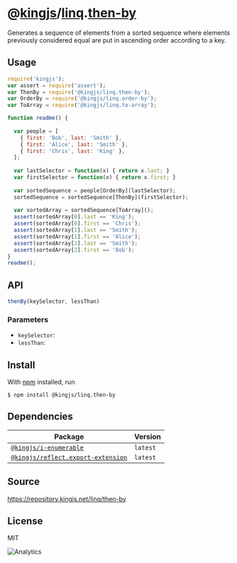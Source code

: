 # @[kingjs][@kingjs]/[linq][ns0].[then-by][ns1]
Generates a sequence of elements from a sorted  sequence where elements previously considered equal are  put in ascending order according to a key.
## Usage
```js
require('kingjs');
var assert = require('assert');
var ThenBy = require('@kingjs/linq.then-by');
var OrderBy = require('@kingjs/linq.order-by');
var ToArray = require('@kingjs/linq.to-array');

function readme() {
  
  var people = [
    { first: 'Bob', last: 'Smith' },
    { first: 'Alice', last: 'Smith' },
    { first: 'Chris', last: 'King' },
  ];
  
  var lastSelector = function(x) { return x.last; }
  var firstSelector = function(x) { return x.first; }
  
  var sortedSequence = people[OrderBy](lastSelector);
  sortedSequence = sortedSequence[ThenBy](firstSelector);
 
  var sortedArray = sortedSequence[ToArray]();
  assert(sortedArray[0].last == 'King');
  assert(sortedArray[0].first == 'Chris');
  assert(sortedArray[1].last == 'Smith');
  assert(sortedArray[1].first == 'Alice');
  assert(sortedArray[2].last == 'Smith');
  assert(sortedArray[2].first == 'Bob');
}
readme();

```

## API
```ts
thenBy(keySelector, lessThan)
```

### Parameters
- `keySelector`: 
- `lessThan`: 



## Install
With [npm](https://npmjs.org/) installed, run
```
$ npm install @kingjs/linq.then-by
```
## Dependencies
|Package|Version|
|---|---|
|[`@kingjs/i-enumerable`](https://www.npmjs.com/package/@kingjs/i-enumerable)|`latest`|
|[`@kingjs/reflect.export-extension`](https://www.npmjs.com/package/@kingjs/reflect.export-extension)|`latest`|
## Source
https://repository.kingjs.net/linq/then-by
## License
MIT

![Analytics](https://analytics.kingjs.net/linq/then-by)

[@kingjs]: https://www.npmjs.com/package/kingjs
[ns0]: https://www.npmjs.com/package/@kingjs/linq
[ns1]: https://www.npmjs.com/package/@kingjs/linq.then-by
